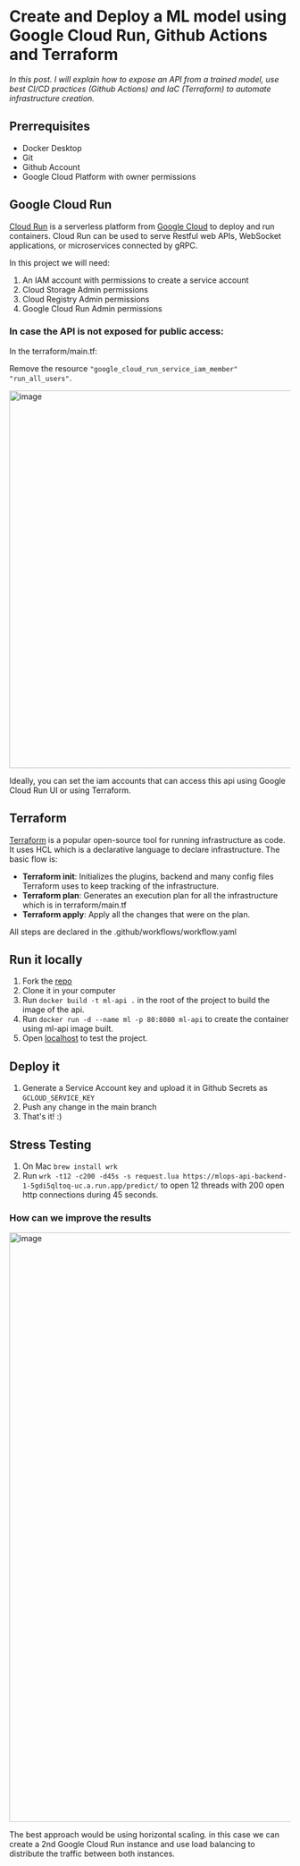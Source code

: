 # Create and Deploy a ML model using Google Cloud Run, Github Actions and Terraform


*In this post. I will explain how to expose an API from a trained model, use best CI/CD practices (Github Actions) and IaC (Terraform) to automate infrastructure creation.*


## Prerrequisites

- Docker Desktop 
- Git 
- Github Account
- Google Cloud Platform with owner permissions 


##  Google Cloud Run

[Cloud Run](https://cloud.google.com/run) is a serverless platform from [Google Cloud](https://cloud.google.com/) to deploy and run containers. Cloud Run can be used to serve Restful web APIs, WebSocket applications, or microservices connected by gRPC. 

In this project we will need:

 1. An IAM account with permissions to create a service account
 2. Cloud Storage Admin permissions
 3. Cloud Registry Admin permissions
 4. Google Cloud Run Admin permissions

### In case the API is not exposed for public access:

In the terraform/main.tf:

Remove the resource `"google_cloud_run_service_iam_member"  "run_all_users"`.  

<img width="675" alt="image" src="https://user-images.githubusercontent.com/39871126/195152688-dae361cd-a87f-4757-beb9-2899c3a32db9.png">


Ideally, you can set the iam accounts that can access this api using Google Cloud Run UI or using Terraform.


## Terraform 

[Terraform](https://www.terraform.io/) is a popular open-source tool for running infrastructure as code. It uses HCL which is a declarative language to declare infrastructure.
The basic flow is:

- **Terraform init**: Initializes the plugins, backend and many config files Terraform uses to keep tracking of the infrastructure.
- **Terraform plan**: Generates an execution plan for all the infrastructure which is in terraform/main.tf
- **Terraform apply**: Apply all the changes that were on the plan.

All steps are declared in the .github/workflows/workflow.yaml



## Run it locally

 1. Fork the [repo](https://github.com/AlvaroRaul7/fastapi-MlOps/)
 2. Clone it in your computer
 3. Run `docker build -t ml-api .` in the root of the project to build the image of the api.
 4. Run  ` docker run -d --name ml -p 80:8080 ml-api ` to create the container using ml-api image built.
 5. Open [localhost](http://localhost/docs) to test the project.

## Deploy it

 1. Generate a Service Account key and upload it in Github Secrets as `GCLOUD_SERVICE_KEY`
 2. Push any change in the main branch
 3. That's it! :)

## Stress Testing

  1. On Mac `brew install wrk`
  2. Run `wrk -t12 -c200 -d45s -s request.lua https://mlops-api-backend-1-5gdi5qltoq-uc.a.run.app/predict/` to open 12 threads with 200 open http connections during 45 seconds.

### How can we improve the results

<img width="1054" alt="image" src="https://user-images.githubusercontent.com/39871126/195390648-94d3663d-7b7f-4abf-8e17-325e8ef9e0c3.png">



The best approach would be using horizontal scaling. in this case we can create a 2nd Google Cloud Run instance and use load balancing to distribute the traffic between both instances.

 
